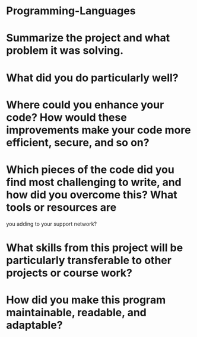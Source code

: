 # Programming-Languages
# Summarize the project and what problem it was solving.
# What did you do particularly well?
# Where could you enhance your code? How would these improvements make your code more efficient, secure, and so on?
# Which pieces of the code did you find most challenging to write, and how did you overcome this? What tools or resources are 
  you adding to your support network?
# What skills from this project will be particularly transferable to other projects or course work?
# How did you make this program maintainable, readable, and adaptable?

